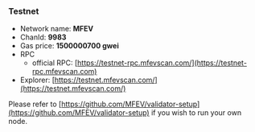 ### Testnet

- Network name: **MFEV**
- ChanId: **9983**
- Gas price: **1500000700 gwei**
- RPC
  - official RPC: [https://testnet-rpc.mfevscan.com/](https://testnet-rpc.mfevscan.com)​
- Explorer: [https://testnet.mfevscan.com/](https://testnet.mfevscan.com/)​

Please refer to [https://github.com/MFEV/validator-setup](https://github.com/MFEV/validator-setup) if you wish to run your own node.
